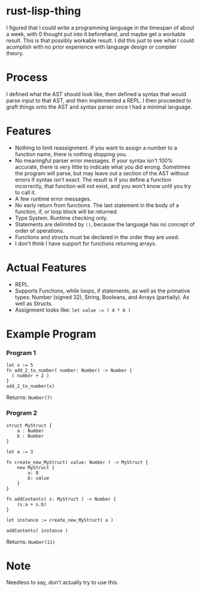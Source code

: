 # rust-lisp-thing
I figured that I could write a programming language in the timespan of about a week, with 0 thought put into it beforehand, and maybe get a workable result.
This is that possibly workable result.
I did this just to see what I could acomplish with no prior experience with language design or compiler theory.

# Process
I defined what the AST should look like, then defined a syntax that would parse input to that AST, and then implemented a REPL.
I then proceeded to graft things onto the AST and syntax parser once I had a minimal language.



# Features

* Nothing to limit reassignment. If you want to assign a number to a function name, there is nothing stopping you.
* No meaningful parser error messages. If your syntax isn't 100% accurate, there is very little to indicate what you did wrong. Sometimes the program will parse, but may leave out a section of the AST without errors if syntax isn't exact. The result is if you define a function incorrectly, that function will not exist, and you won't know until you try to call it.
* A few runtime error messages.
* No early return from functions. The last statement in the body of a function, if, or loop block will be returned.
* Type System. Runtime checking only.
* Statements are delimited by `()`, because the language has no concept of order of operations.
* Functions and structs must be declared in the order they are used.
* I don't think I have support for functions returning arrays.


# Actual Features
* REPL.
* Supports Functions, while loops, if statements, as well as the primative types: Number (signed 32), String, Booleans, and Arrays (partially). As well as Structs.
* Assignment looks like: `let value := ( 4 * 6 )`


# Example Program
### Program 1
```
let x := 5
fn add_2_to_number( number: Number) -> Number {
  ( number + 2 )
}
add_2_to_number(x)
```
Returns: `Number(7)`

### Program 2
```
struct MyStruct {
    a : Number
    b : Number
}

let a := 3

fn create_new_MyStruct( value: Number ) -> MyStruct {
    new MyStruct {
        a: 8
        b: value
    }
}

fn addContents( s: MyStruct ) -> Number {
    (s.a + s.b)
}

let instance := create_new_MyStruct( a )

addContents( instance )
```
Returns: `Number(11)`

# Note
Needless to say, don't actually try to use this.

